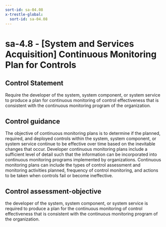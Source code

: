 ```yaml
---
sort-id: sa-04.08
x-trestle-global:
  sort-id: sa-04.08
---
```


# sa-4.8 - \[System and Services Acquisition\] Continuous Monitoring Plan for Controls

## Control Statement

Require the developer of the system, system component, or system service to produce a plan for continuous monitoring of control effectiveness that is consistent with the continuous monitoring program of the organization.

## Control guidance

The objective of continuous monitoring plans is to determine if the planned, required, and deployed controls within the system, system component, or system service continue to be effective over time based on the inevitable changes that occur. Developer continuous monitoring plans include a sufficient level of detail such that the information can be incorporated into continuous monitoring programs implemented by organizations. Continuous monitoring plans can include the types of control assessment and monitoring activities planned, frequency of control monitoring, and actions to be taken when controls fail or become ineffective.

## Control assessment-objective

the developer of the system, system component, or system service is required to produce a plan for the continuous monitoring of control effectiveness that is consistent with the continuous monitoring program of the organization.
